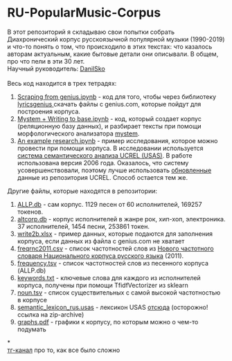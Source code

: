 # RU-PopularMusic-Corpus
В этот репозиторий я складываю свои попытки собрать Диахронический корпус русскоязычной популярной музыки (1990-2019) и что-то понять о том, что происходило в этих текстах: что казалось авторам актуальным, какие бытовые детали они описывали. В общем, про что пели в эти 30 лет. <br>
Научный руководитель: <a href='https://github.com/danilsko'>DanilSko</a><br><br>
Весь код находится в трех тетрадях: <br>
<ol>
<li><a href='https://github.com/mjolnika/RU-PopCultural-Corpus/blob/master/1.%20Scraping%20from%20genius.ipynb'>Scraping from genius.ipynb</a> - код для того, чтобы через библиотеку <a href='https://github.com/johnwmillr/LyricsGenius'> lyricsgenius </a> скачать файлы с genius.com, которые пойдут для построения корпуса.</li>
<li><a href='https://github.com/mjolnika/RU-PopCultural-Corpus/blob/master/2.%20Mystem%20%2B%20Writing%20to%20base.ipynb'>Mystem + Writing to base.ipynb</a> - код, который создает корпус (реляционную базу данных), и разбирает тексты при помощи морфологического анализатора <a href='https://yandex.ru/dev/mystem/'> mystem</a>.</li>
<li><a href='https://github.com/mjolnika/RU-PopCultural-Corpus/blob/master/3.%20An%20example%20research.ipynb'>An example research.ipynb</a> - пример исследования, которое можно провести при помощи корпуса. В исследовании используется <a href='http://ucrel.lancs.ac.uk/usas/'>система семантического анализа UCREL (USAS)</a>. В работе использована версия 2006 года. Оказалось, что систему усовершенствовали, поэтому лучше использовать <a href='https://github.com/UCREL/Multilingual-USAS/tree/master/Russian'>обновленные</a> данные из репозитория UCREL. Способ остается тем же.</li>
</ol>
Другие файлы, которые находятся в репозитории:<br>
<ol>
  <li><a href='https://github.com/mjolnika/RU-PopCultural-Corpus/blob/master/ALLP.db'>ALLP.db</a> - сам корпус. 1129 песен от 60 исполнителей, 169257 токенов.</li>
  <li><a href='https://github.com/mjolnika/RU-PopCultural-Corpus/blob/master/altcorp.db'>altcorp.db</a> - корпус исполнителей в жанре рок, хип-хоп, электроника. 37 исполнителей, 1454 песни, 253861 токен.</li>
  <li><a href='https://github.com/mjolnika/RU-PopularMusic-Corpus/blob/master/write2b.xlsx'>write2b.xlsx</a> - пример данных, которые подаются для заполнения корпуса, если данных из файла с genius.com не хватает</li>
  <li><a href='https://github.com/mjolnika/RU-PopCultural-Corpus/blob/master/freqrnc2011.csv'>freqrnc2011.csv</a> - список частотностей слов из <a href='http://dict.ruslang.ru/freq.php'>Нового частотного словаря Национального корпуса русского языка</a> (2011).</li>
  <li><a href='https://github.com/mjolnika/RU-PopCultural-Corpus/blob/master/frequency.tsv'>frequency.tsv</a> - список частотностей слов из песенного корпуса (ALLP.db)</li>
  <li><a href='https://github.com/mjolnika/RU-PopCultural-Corpus/blob/master/keywords.txt'>keywords.txt</a> - ключевые слова для каждого из исполнителей корпуса, получены при помощи TfidfVectorizer из sklearn</li>
  <li><a href='https://github.com/mjolnika/RU-PopCultural-Corpus/blob/master/noun.tsv'>noun.tsv</a> - список существительных с самой высокой частотностью в корпусе</li>
  <li><a href ='https://github.com/mjolnika/RU-PopCultural-Corpus/blob/master/semantic_lexicon_rus.usas'>semantic_lexicon_rus.usas</a> - лексикон USAS <a href='http://ucrel.lancs.ac.uk/projects/assist/RSTDecember2006.zip'>отсюда</a> (осторожно! ссылка на zip-archive)</li>
  <li><a href='https://github.com/mjolnika/RU-PopularMusic-Corpus/blob/master/graphs.pdf'>graphs.pdf</a> - графики к корпусу, по которым можно о чем-то подумать</li>
  </ol>
  *<br>
  <a href = 'http://t.me/rupopcorpus'>тг-канал</a> про то, как все было сложно
    
